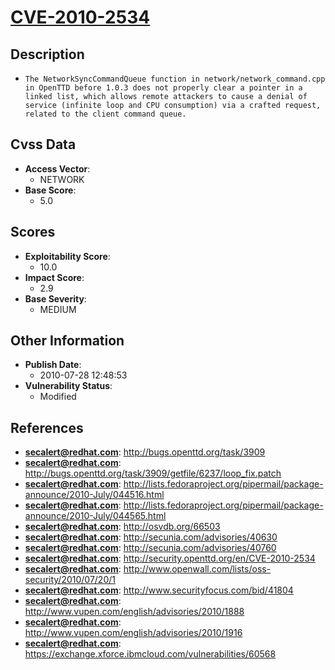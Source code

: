 
# [CVE-2010-2534](https://cve.mitre.org/cgi-bin/cvename.cgi?name=CVE-2010-2534)

## Description

- `The NetworkSyncCommandQueue function in network/network_command.cpp in OpenTTD before 1.0.3 does not properly clear a pointer in a linked list, which allows remote attackers to cause a denial of service (infinite loop and CPU consumption) via a crafted request, related to the client command queue.`

## Cvss Data

- **Access Vector**:
  - NETWORK
- **Base Score**:
  - 5.0

## Scores

- **Exploitability Score**:
  - 10.0
- **Impact Score**:
  - 2.9
- **Base Severity**:
  - MEDIUM

## Other Information

- **Publish Date**:
  - 2010-07-28 12:48:53
- **Vulnerability Status**:
  - Modified

## References

- **secalert@redhat.com**: http://bugs.openttd.org/task/3909
- **secalert@redhat.com**: http://bugs.openttd.org/task/3909/getfile/6237/loop_fix.patch
- **secalert@redhat.com**: http://lists.fedoraproject.org/pipermail/package-announce/2010-July/044516.html
- **secalert@redhat.com**: http://lists.fedoraproject.org/pipermail/package-announce/2010-July/044565.html
- **secalert@redhat.com**: http://osvdb.org/66503
- **secalert@redhat.com**: http://secunia.com/advisories/40630
- **secalert@redhat.com**: http://secunia.com/advisories/40760
- **secalert@redhat.com**: http://security.openttd.org/en/CVE-2010-2534
- **secalert@redhat.com**: http://www.openwall.com/lists/oss-security/2010/07/20/1
- **secalert@redhat.com**: http://www.securityfocus.com/bid/41804
- **secalert@redhat.com**: http://www.vupen.com/english/advisories/2010/1888
- **secalert@redhat.com**: http://www.vupen.com/english/advisories/2010/1916
- **secalert@redhat.com**: https://exchange.xforce.ibmcloud.com/vulnerabilities/60568
